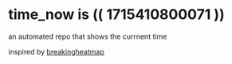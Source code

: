 # time_now is (( 1715410800071 ))

an automated repo that shows the currnent time

inspired by [breakingheatmap](https://github.com/breakingheatmap/breakingheatmap)
